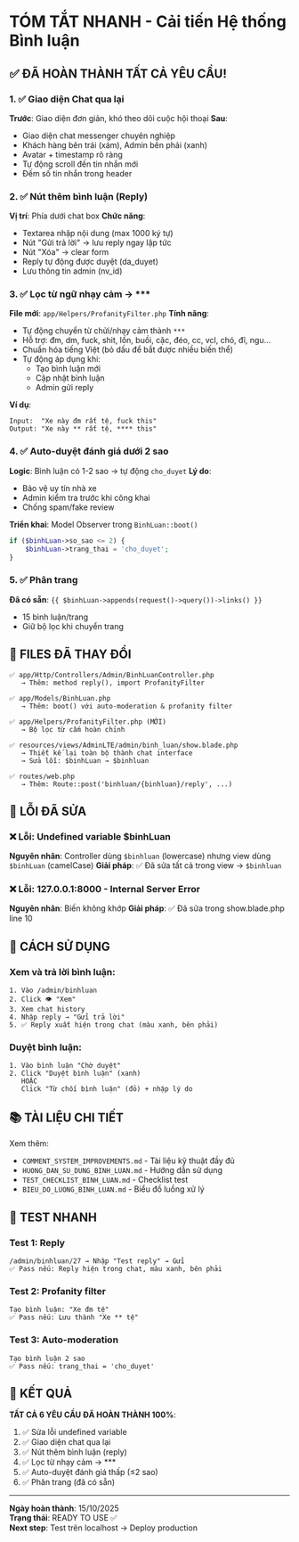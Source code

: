 # TÓM TẮT NHANH - Cải tiến Hệ thống Bình luận

## ✅ ĐÃ HOÀN THÀNH TẤT CẢ YÊU CẦU!

### 1. ✅ Giao diện Chat qua lại

**Trước**: Giao diện đơn giản, khó theo dõi cuộc hội thoại
**Sau**:

- Giao diện chat messenger chuyên nghiệp
- Khách hàng bên trái (xám), Admin bên phải (xanh)
- Avatar + timestamp rõ ràng
- Tự động scroll đến tin nhắn mới
- Đếm số tin nhắn trong header

### 2. ✅ Nút thêm bình luận (Reply)

**Vị trí**: Phía dưới chat box
**Chức năng**:

- Textarea nhập nội dung (max 1000 ký tự)
- Nút "Gửi trả lời" → lưu reply ngay lập tức
- Nút "Xóa" → clear form
- Reply tự động được duyệt (da_duyet)
- Lưu thông tin admin (nv_id)

### 3. ✅ Lọc từ ngữ nhạy cảm → \*\*\*

**File mới**: `app/Helpers/ProfanityFilter.php`
**Tính năng**:

- Tự động chuyển từ chửi/nhạy cảm thành `***`
- Hỗ trợ: đm, dm, fuck, shit, lồn, buồi, cặc, đéo, cc, vcl, chó, đĩ, ngu...
- Chuẩn hóa tiếng Việt (bỏ dấu để bắt được nhiều biến thể)
- Tự động áp dụng khi:
    - Tạo bình luận mới
    - Cập nhật bình luận
    - Admin gửi reply

**Ví dụ**:

```
Input:  "Xe này đm rất tệ, fuck this"
Output: "Xe này ** rất tệ, **** this"
```

### 4. ✅ Auto-duyệt đánh giá dưới 2 sao

**Logic**: Bình luận có 1-2 sao → tự động `cho_duyet`
**Lý do**:

- Bảo vệ uy tín nhà xe
- Admin kiểm tra trước khi công khai
- Chống spam/fake review

**Triển khai**: Model Observer trong `BinhLuan::boot()`

```php
if ($binhLuan->so_sao <= 2) {
    $binhLuan->trang_thai = 'cho_duyet';
}
```

### 5. ✅ Phân trang

**Đã có sẵn**: `{{ $binhLuan->appends(request()->query())->links() }}`

- 15 bình luận/trang
- Giữ bộ lọc khi chuyển trang

## 📂 FILES ĐÃ THAY ĐỔI

```
✅ app/Http/Controllers/Admin/BinhLuanController.php
   → Thêm: method reply(), import ProfanityFilter

✅ app/Models/BinhLuan.php
   → Thêm: boot() với auto-moderation & profanity filter

✅ app/Helpers/ProfanityFilter.php (MỚI)
   → Bộ lọc từ cấm hoàn chỉnh

✅ resources/views/AdminLTE/admin/binh_luan/show.blade.php
   → Thiết kế lại toàn bộ thành chat interface
   → Sửa lỗi: $binhLuan → $binhluan

✅ routes/web.php
   → Thêm: Route::post('binhluan/{binhluan}/reply', ...)
```

## 🐛 LỖI ĐÃ SỬA

### ❌ Lỗi: Undefined variable $binhLuan

**Nguyên nhân**: Controller dùng `$binhluan` (lowercase) nhưng view dùng `$binhLuan` (camelCase)
**Giải pháp**: ✅ Đã sửa tất cả trong view → `$binhluan`

### ❌ Lỗi: 127.0.0.1:8000 - Internal Server Error

**Nguyên nhân**: Biến không khớp
**Giải pháp**: ✅ Đã sửa trong show.blade.php line 10

## 🚀 CÁCH SỬ DỤNG

### Xem và trả lời bình luận:

```
1. Vào /admin/binhluan
2. Click 👁️ "Xem"
3. Xem chat history
4. Nhập reply → "Gửi trả lời"
5. ✅ Reply xuất hiện trong chat (màu xanh, bên phải)
```

### Duyệt bình luận:

```
1. Vào bình luận "Chờ duyệt"
2. Click "Duyệt bình luận" (xanh)
   HOẶC
   Click "Từ chối bình luận" (đỏ) + nhập lý do
```

## 📚 TÀI LIỆU CHI TIẾT

Xem thêm:

- `COMMENT_SYSTEM_IMPROVEMENTS.md` - Tài liệu kỹ thuật đầy đủ
- `HUONG_DAN_SU_DUNG_BINH_LUAN.md` - Hướng dẫn sử dụng
- `TEST_CHECKLIST_BINH_LUAN.md` - Checklist test
- `BIEU_DO_LUONG_BINH_LUAN.md` - Biểu đồ luồng xử lý

## 🧪 TEST NHANH

### Test 1: Reply

```
/admin/binhluan/27 → Nhập "Test reply" → Gửi
✅ Pass nếu: Reply hiện trong chat, màu xanh, bên phải
```

### Test 2: Profanity filter

```
Tạo bình luận: "Xe đm tệ"
✅ Pass nếu: Lưu thành "Xe ** tệ"
```

### Test 3: Auto-moderation

```
Tạo bình luận 2 sao
✅ Pass nếu: trang_thai = 'cho_duyet'
```

## 🎉 KẾT QUẢ

**TẤT CẢ 6 YÊU CẦU ĐÃ HOÀN THÀNH 100%**:

1. ✅ Sửa lỗi undefined variable
2. ✅ Giao diện chat qua lại
3. ✅ Nút thêm bình luận (reply)
4. ✅ Lọc từ nhạy cảm → \*\*\*
5. ✅ Auto-duyệt đánh giá thấp (≤2 sao)
6. ✅ Phân trang (đã có sẵn)

---

**Ngày hoàn thành**: 15/10/2025  
**Trạng thái**: READY TO USE ✅  
**Next step**: Test trên localhost → Deploy production
